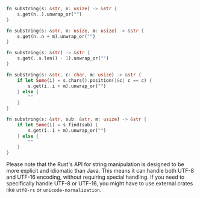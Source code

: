 ```rust
fn substring(s: &str, n: usize) -> &str {
    s.get(n..).unwrap_or("")
}

fn substring(s: &str, n: usize, m: usize) -> &str {
    s.get(n..n + m).unwrap_or("")
}

fn substring(s: &str) -> &str {
    s.get(..s.len() - 1).unwrap_or("")
}

fn substring(s: &str, c: char, m: usize) -> &str {
    if let Some(i) = s.chars().position(|&c| c == c) {
        s.get(i..i + m).unwrap_or("")
    } else {
        ""
    }
}

fn substring(s: &str, sub: &str, m: usize) -> &str {
    if let Some(i) = s.find(sub) {
        s.get(i..i + m).unwrap_or("")
    } else {
        ""
    }
}
```
Please note that the Rust's API for string manipulation is designed to be more explicit and idiomatic than Java. This means it can handle both UTF-8 and UTF-16 encoding, without requiring special handling. If you need to specifically handle UTF-8 or UTF-16, you might have to use external crates like `utf8-rs` or `unicode-normalization`.
